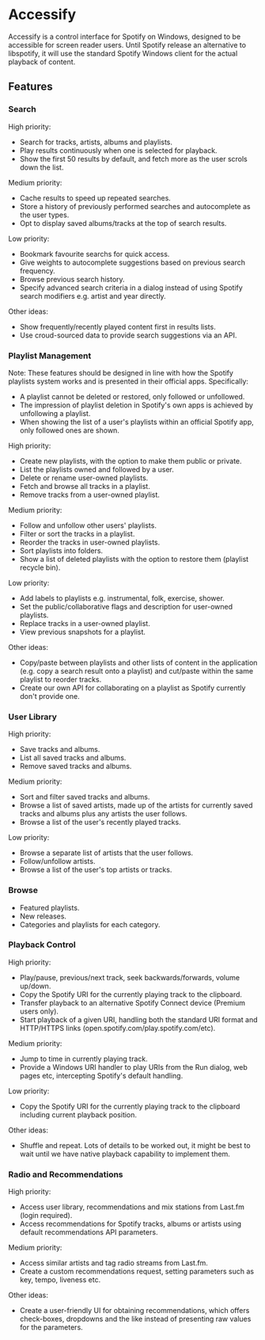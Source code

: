 # Accessify

Accessify is a control interface for Spotify on Windows, designed to be accessible for screen reader users.  Until Spotify release an alternative to libspotify, it will use the standard Spotify Windows client for the actual playback of content.

## Features

### Search

High priority:

- Search for tracks, artists, albums and playlists.
- Play results continuously when one is selected for playback.
- Show the first 50 results by default, and fetch more as the user scrols down the list.

Medium priority:

- Cache results to speed up repeated searches.
- Store a history of previously performed searches and autocomplete as the user types.
- Opt to display saved albums/tracks at the top of search results.

Low priority:

- Bookmark favourite searchs for quick access.
- Give weights to autocomplete suggestions based on previous search frequency.
- Browse previous search history.
- Specify advanced search criteria in a dialog instead of using Spotify search modifiers e.g. artist and year directly.

Other ideas:

- Show frequently/recently played content first in results lists.
- Use croud-sourced data to provide search suggestions via an API.

### Playlist Management

Note: These features should be designed in line with how the Spotify playlists system works and is presented in their official apps.  Specifically:

- A playlist cannot be deleted or restored, only followed or unfollowed.
- The impression of playlist deletion in Spotify's own apps is achieved by unfollowing a playlist.
- When showing the list of a user's playlists within an official Spotify app, only followed ones are shown.

High priority:

- Create new playlists, with the option to make them public or private.
- List the playlists owned and followed by a user.
- Delete or rename user-owned playlists.
- Fetch and browse all tracks in a playlist.
- Remove tracks from a user-owned playlist.

Medium priority:

- Follow and unfollow other users' playlists.
- Filter or sort the tracks in a playlist.
- Reorder the tracks in user-owned playlists.
- Sort playlists into folders.
- Show a list of deleted playlists with the option to restore them (playlist recycle bin).

Low priority:

- Add labels to playlists e.g. instrumental, folk, exercise, shower.
- Set the public/collaborative flags and description for user-owned playlists.
- Replace tracks in a user-owned playlist.
- View previous snapshots for a playlist.

Other ideas:

- Copy/paste between playlists and other lists of content in the application (e.g. copy a search result onto a playlist) and cut/paste within the same playlist to reorder tracks.
- Create our own API for collaborating on a playlist as Spotify currently don't provide one.

### User Library

High priority:

- Save tracks and albums.
- List all saved tracks and albums.
- Remove saved tracks and albums.

Medium priority:

- Sort and filter saved tracks and albums.
- Browse a list of saved artists, made up of the artists for currently saved tracks and albums plus any artists the user follows.
- Browse a list of the user's recently played tracks.

Low priority:

- Browse a separate list of artists that the user follows.
- Follow/unfollow artists.
- Browse a list of the user's top artists or tracks.

### Browse

- Featured playlists.
- New releases.
- Categories and playlists for each category.

### Playback Control

High priority:

- Play/pause, previous/next track, seek backwards/forwards, volume up/down.
- Copy the Spotify URI for the currently playing track to the clipboard.
- Transfer playback to an alternative Spotify Connect device (Premium users only).
- Start playback of a given URI, handling both the standard URI format and HTTP/HTTPS links (open.spotify.com/play.spotify.com/etc).

Medium priority:

- Jump to time in currently playing track.
- Provide a Windows URI handler to play URIs from the Run dialog, web pages etc, intercepting Spotify's default handling.

Low priority:

- Copy the Spotify URI for the currently playing track to the clipboard including current playback position.

Other ideas:

- Shuffle and repeat.  Lots of details to be worked out, it might be best to wait until we have native playback capability to implement them.

### Radio and Recommendations

High priority:

- Access user library, recommendations and mix stations from Last.fm (login required).
- Access recommendations for Spotify tracks, albums or artists using default recommendations API parameters.

Medium priority:

- Access similar artists and tag radio streams from Last.fm.
- Create a custom recommendations request, setting parameters such as key, tempo, liveness etc.

Other ideas:

- Create a user-friendly UI for obtaining recommendations, which offers check-boxes, dropdowns and the like instead of presenting raw values for the parameters.

